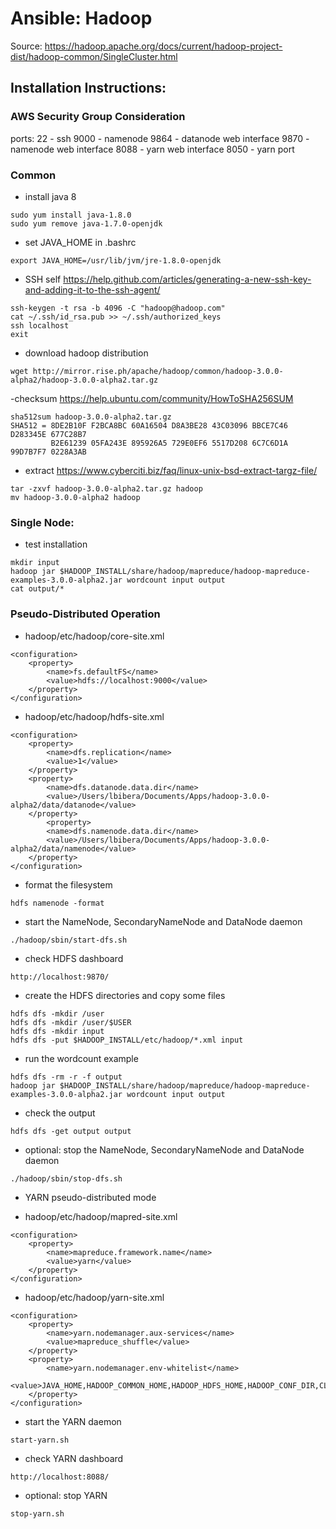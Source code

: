 # Ansible: Hadoop
Source: https://hadoop.apache.org/docs/current/hadoop-project-dist/hadoop-common/SingleCluster.html

## Installation Instructions:

### AWS Security Group Consideration
ports:
22 - ssh
9000 - namenode
9864 - datanode web interface
9870 - namenode web interface
8088 - yarn web interface
8050 - yarn port

### Common
- install java 8
```
sudo yum install java-1.8.0
sudo yum remove java-1.7.0-openjdk
```

- set JAVA_HOME in .bashrc
```
export JAVA_HOME=/usr/lib/jvm/jre-1.8.0-openjdk
```

- SSH self
https://help.github.com/articles/generating-a-new-ssh-key-and-adding-it-to-the-ssh-agent/
```
ssh-keygen -t rsa -b 4096 -C "hadoop@hadoop.com"
cat ~/.ssh/id_rsa.pub >> ~/.ssh/authorized_keys
ssh localhost
exit
```

- download hadoop distribution
```
wget http://mirror.rise.ph/apache/hadoop/common/hadoop-3.0.0-alpha2/hadoop-3.0.0-alpha2.tar.gz
```

-checksum
https://help.ubuntu.com/community/HowToSHA256SUM
```
sha512sum hadoop-3.0.0-alpha2.tar.gz
SHA512 = 8DE2B10F F2BCA8BC 60A16504 D8A3BE28 43C03096 BBCE7C46 D283345E 677C28B7
         B2E61239 05FA243E 895926A5 729E0EF6 5517D208 6C7C6D1A 99D7B7F7 0228A3AB
```

- extract
https://www.cyberciti.biz/faq/linux-unix-bsd-extract-targz-file/
```
tar -zxvf hadoop-3.0.0-alpha2.tar.gz hadoop
mv hadoop-3.0.0-alpha2 hadoop
```


### Single Node:
- test installation
```
mkdir input
hadoop jar $HADOOP_INSTALL/share/hadoop/mapreduce/hadoop-mapreduce-examples-3.0.0-alpha2.jar wordcount input output
cat output/*
```

### Pseudo-Distributed Operation
- hadoop/etc/hadoop/core-site.xml
```
<configuration>
    <property>
        <name>fs.defaultFS</name>
        <value>hdfs://localhost:9000</value>
    </property>
</configuration>
```

- hadoop/etc/hadoop/hdfs-site.xml
```
<configuration>
    <property>
        <name>dfs.replication</name>
        <value>1</value>
    </property>
    <property>
        <name>dfs.datanode.data.dir</name>
        <value>/Users/lbibera/Documents/Apps/hadoop-3.0.0-alpha2/data/datanode</value>
    </property>
        <property>
        <name>dfs.namenode.data.dir</name>
        <value>/Users/lbibera/Documents/Apps/hadoop-3.0.0-alpha2/data/namenode</value>
    </property>
</configuration>
```

- format the filesystem
```
hdfs namenode -format
```

- start the NameNode, SecondaryNameNode and DataNode daemon
```
./hadoop/sbin/start-dfs.sh
```

- check HDFS dashboard
```
http://localhost:9870/
```

- create the HDFS directories and copy some files
```
hdfs dfs -mkdir /user
hdfs dfs -mkdir /user/$USER
hdfs dfs -mkdir input
hdfs dfs -put $HADOOP_INSTALL/etc/hadoop/*.xml input
```

- run the wordcount example
```
hdfs dfs -rm -r -f output
hadoop jar $HADOOP_INSTALL/share/hadoop/mapreduce/hadoop-mapreduce-examples-3.0.0-alpha2.jar wordcount input output
```

- check the output
```
hdfs dfs -get output output
```

- optional: stop the NameNode, SecondaryNameNode and DataNode daemon
```
./hadoop/sbin/stop-dfs.sh
```

- YARN pseudo-distributed mode

- hadoop/etc/hadoop/mapred-site.xml
```
<configuration>
    <property>
        <name>mapreduce.framework.name</name>
        <value>yarn</value>
    </property>
</configuration>
```

- hadoop/etc/hadoop/yarn-site.xml
```
<configuration>
    <property>
        <name>yarn.nodemanager.aux-services</name>
        <value>mapreduce_shuffle</value>
    </property>
    <property>
        <name>yarn.nodemanager.env-whitelist</name>
        <value>JAVA_HOME,HADOOP_COMMON_HOME,HADOOP_HDFS_HOME,HADOOP_CONF_DIR,CLASSPATH_PREPEND_DISTCACHE,HADOOP_YARN_HOME,HADOOP_MAPRED_HOME</value>
    </property>
</configuration>
```

- start the YARN daemon
```
start-yarn.sh
```

- check YARN dashboard
```
http://localhost:8088/
```

- optional: stop YARN
```
stop-yarn.sh
```